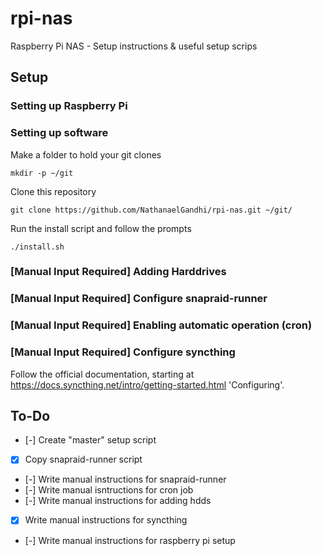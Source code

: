# rpi-nas
Raspberry Pi NAS - Setup instructions &amp; useful setup scrips

## Setup
### Setting up Raspberry Pi

### Setting up software
Make a folder to hold your git clones
```
mkdir -p ~/git
```

Clone this repository
```
git clone https://github.com/NathanaelGandhi/rpi-nas.git ~/git/
```

Run the install script and follow the prompts
```
./install.sh
```

### [Manual Input Required] Adding Harddrives

### [Manual Input Required] Configure snapraid-runner

### [Manual Input Required] Enabling automatic operation (cron)

### [Manual Input Required] Configure syncthing
Follow the official documentation, starting at https://docs.syncthing.net/intro/getting-started.html 'Configuring'.

## To-Do
- [-] Create "master" setup script
- [x] Copy snapraid-runner script
- [-] Write manual instructions for snapraid-runner
- [-] Write manual isntructions for cron job
- [-] Write manual instructions for adding hdds
- [x] Write manual instructions for syncthing
- [-] Write manual instructions for raspberry pi setup
